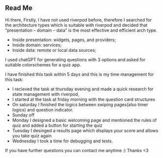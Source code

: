 ## Read Me 
Hi there,
Firstly, I have not used riverpod before, therefore I searched for the architecture types which is suitable with riverpod and decided that “presentation – domain – data” is the most effective and efficient arch type. 

- Inside presentation: widgets, pages, and providers; 
- Inside domain: services;
- Inside data: remote or local data sources;

I used chatGPT for generating questions with 3 options and asked for suitable colorschemes for a quiz app.

I have finished this task within 5 days and this is my time management for this task:

- I recieved the task at thursday evening and made a quick research for state management with riverpod,
- I started at the task at friday morning with the question card structures
- On saturday I finished the logics between swiping pages(also timer logics) and question indicator. 
- Sunday off
- Monday I designed a basic welcoming page and mentioned the rules of quiz and added a button for starting the quiz
- Tuesday I desinged a results page which displays your score and allows you take quiz again
- Wednesday I took a time for debugging and tests.

If you have further questions you can contact me anytime :)
Thanks <3












